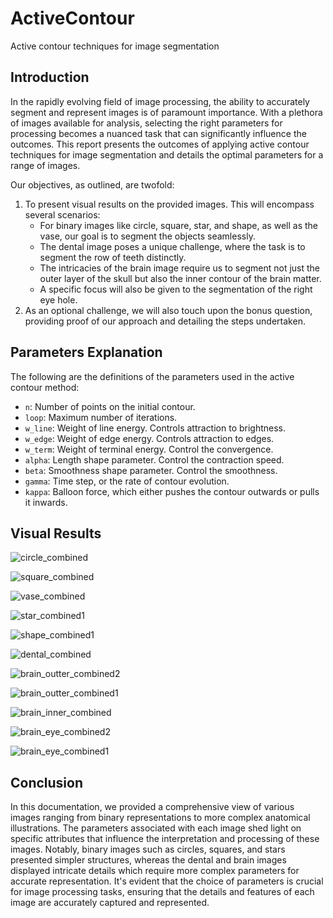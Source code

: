 # ActiveContour
Active contour techniques for image segmentation

## Introduction
In the rapidly evolving field of image processing, the ability to accurately segment and represent images is of paramount importance. With a plethora of images available for analysis, selecting the right parameters for processing becomes a nuanced task that can significantly influence the outcomes. This report presents the outcomes of applying active contour techniques for image segmentation and details the optimal parameters for a range of images.

Our objectives, as outlined, are twofold:

1. To present visual results on the provided images. This will encompass several scenarios:
    - For binary images like circle, square, star, and shape, as well as the vase, our goal is to segment the objects seamlessly.
    - The dental image poses a unique challenge, where the task is to segment the row of teeth distinctly.
    - The intricacies of the brain image require us to segment not just the outer layer of the skull but also the inner contour of the brain matter.
    - A specific focus will also be given to the segmentation of the right eye hole.
2. As an optional challenge, we will also touch upon the bonus question, providing proof of our approach and detailing the steps undertaken.

## Parameters Explanation
The following are the definitions of the parameters used in the active contour method:

- `n`: Number of points on the initial contour.
- `loop`: Maximum number of iterations.
- `w_line`: Weight of line energy. Controls attraction to brightness.
- `w_edge`: Weight of edge energy. Controls attraction to edges.
- `w_term`: Weight of terminal energy. Control the convergence. 
- `alpha`: Length shape parameter. Control the contraction speed.
- `beta`: Smoothness shape parameter. Control the smoothness.
- `gamma`: Time step, or the rate of contour evolution.
- `kappa`: Balloon force, which either pushes the contour outwards or pulls it inwards.

## Visual Results
![circle_combined](https://github.com/ASmellyCat/ActiveContour/assets/110814688/f2f7aa22-ee55-4dfa-bb20-68f9f667a34f)

![square_combined](https://github.com/ASmellyCat/ActiveContour/assets/110814688/007cb22f-75f8-48ec-940b-33e66588d87b)

![vase_combined](https://github.com/ASmellyCat/ActiveContour/assets/110814688/98cb02ba-f720-48b6-95a1-eaa820a4d7dc)

![star_combined1](https://github.com/ASmellyCat/ActiveContour/assets/110814688/46772c93-57f5-4dbd-b217-9b9a79222771)

![shape_combined1](https://github.com/ASmellyCat/ActiveContour/assets/110814688/0000f4fb-069a-44fe-8ff3-141424019201)

![dental_combined](https://github.com/ASmellyCat/ActiveContour/assets/110814688/1e32f70f-c436-4cd1-8a8a-67e139cd12e8)

![brain_outter_combined2](https://github.com/ASmellyCat/ActiveContour/assets/110814688/a512eaf6-397f-4ce8-ad70-0ad4c6950960)

![brain_outter_combined1](https://github.com/ASmellyCat/ActiveContour/assets/110814688/15de146a-c0f4-4908-8545-5312bf83a674)

![brain_inner_combined](https://github.com/ASmellyCat/ActiveContour/assets/110814688/1caf4580-77e5-44d7-8b30-b0ef2f58d7be)

![brain_eye_combined2](https://github.com/ASmellyCat/ActiveContour/assets/110814688/a5734065-82cd-4eb3-bbf3-ee8b6bf5d541)

![brain_eye_combined1](https://github.com/ASmellyCat/ActiveContour/assets/110814688/8c0151e1-dba4-4694-a251-e090e497247e)

## Conclusion
In this documentation, we provided a comprehensive view of various images ranging from binary representations to more complex anatomical illustrations. The parameters associated with each image shed light on specific attributes that influence the interpretation and processing of these images. Notably, binary images such as circles, squares, and stars presented simpler structures, whereas the dental and brain images displayed intricate details which require more complex parameters for accurate representation. It's evident that the choice of parameters is crucial for image processing tasks, ensuring that the details and features of each image are accurately captured and represented.
